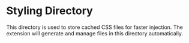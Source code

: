 # Styling Directory

This directory is used to store cached CSS files for faster injection.
The extension will generate and manage files in this directory automatically.
